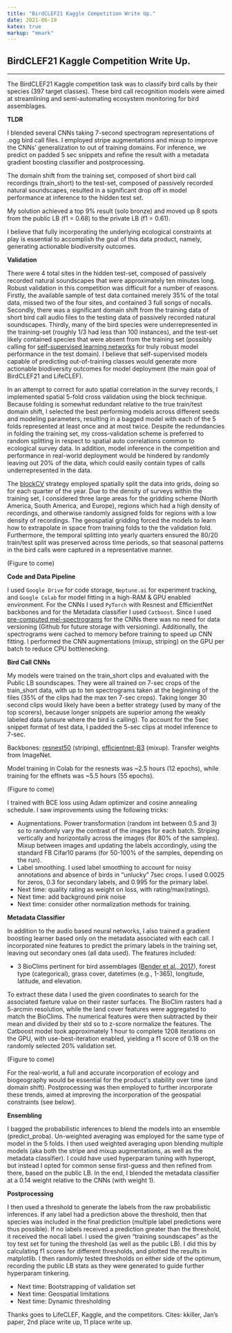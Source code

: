 ```yaml
---
title: "BirdCLEF21 Kaggle Competition Write Up."
date: 2021-06-19
katex: true
markup: "mmark"
---
```


## BirdCLEF21 Kaggle Competition Write Up.
---

The BirdCLEF21 Kaggle competition task was to classify bird calls by their species (397 target classes). These bird call recognition models were aimed at streamlining and semi-automating ecosystem monitoring for bird assemblages.
 
**TLDR**
 
I blended several CNNs taking 7-second spectrogram representations of .ogg bird call files. I employed stripe augmentations and mixup to improve the CNNs’ generalization to out of training domains. For inference, we predict on padded 5 sec snippets and refine the result with a metadata gradient boosting classifier and postprocessing. 

The domain shift from the training set, composed of short bird call recordings (train_short) to the test-set, composed of passively recorded natural soundscapes, resulted in a significant drop off in model performance at inference to the hidden test set. 
 
My solution achieved a top 9% result (solo bronze) and moved up 8 spots from the public LB (f1 = 0.68) to the private LB (f1 = 0.61).

I believe that fully incorporating the underlying ecological constraints at play is essential to accomplish the goal of this data product, namely, generating actionable biodiversity outcomes. 
 
**Validation**
 
There were 4 total sites in the hidden test-set, composed of passively recorded natural soundscapes that were approximately ten minutes long. Robust validation in this competition was difficult for a number of reasons. Firstly, the available sample of test data contained merely 35% of the total data, missed two of the four sites, and contained 3 full songs of nocalls. Secondly, there was a significant domain shift from the training data of short bird call audio files to the testing data of passively recorded natural soundscapes. Thirdly, many of the bird species were underrepresented in the training-set (roughly 1/3 had less than 100 instances), and the test-set likely contained species that were absent from the training set (possibly calling for [self-supervised learning networks](https://www.youtube.com/watch?v=Ag1bw8MfHGQ) for truly robust model performance in the test domain). I believe that self-supervised models capable of predicting out-of-training classes would generate more actionable biodiversity outcomes for model deployment (the main goal of BirdCLEF21 and LifeCLEF). 
 
In an attempt to correct for auto spatial correlation in the survey records, I implemented spatial 5-fold cross validation using the block technique. Because folding is somewhat redundant relative to the true train/test domain shift, I selected the best performing models across different seeds and modeling parameters, resulting in a bagged model with each of the 5 folds represented at least once and at most twice. Despite the redundancies in folding the training set, my cross-validation scheme is preferred to random splitting in respect to spatial auto correlations common to ecological survey data. In addition, model inference in the competition and performance in real-world deployment would be hindered by randomly leaving out 20% of the data, which could easily contain types of calls underrepresented in the data. 
 
The [blockCV](https://cran.r-project.org/web/packages/blockCV/vignettes/BlockCV_for_SDM.html) strategy employed spatially split the data into grids, doing so for each quarter of the year. Due to the density of surveys within the training set, I considered three large areas for the gridding scheme (North America, South America, and Europe), regions which had a high density of recordings, and otherwise randomly assigned folds for regions with a low density of recordings. The geospatial gridding forced the models to learn how to extrapolate in space from training folds to the the validation fold. Furthermore, the temporal splitting into yearly quarters ensured the 80/20 train/test split was preserved across time periods, so that seasonal patterns in the bird calls were captured in a representative manner. 
 
(Figure to come)
 
 
**Code and Data Pipeline**
 
I used `Google Drive` for code storage, `Neptune.ai` for experiment tracking, and `Google Colab` for model fitting in a high-RAM & GPU enabled environment. For the CNNs I used `PyTorch` with Resnest and EfficientNet backbones and for the Metadata classifier I used `Catboost`. Since I used [pre-computed mel-spectrograms](https://www.kaggle.com/kneroma/kkiller-birdclef-2021) for the CNNs there was no need for data versioning (Github for future storage with versioning). Additionally, the spectrograms were cached to memory before training to speed up CNN fitting. I performed the CNN augmentations (mixup, striping) on the GPU per batch to reduce CPU bottlenecking. 
 
**Bird Call CNNs**
  
My models were trained on the train_short clips and evaluated with the Public LB soundscapes. They were all trained on 7-sec crops of the train_short data, with up to ten spectrograms taken at the beginning of the files (35% of the clips had the max ten 7-sec crops). Taking longer 30 second clips would likely have been a better strategy (used by many of the top scorers), because longer snippets are superior among the weakly labeled data (unsure where the bird is calling). To account for the 5sec snippet format of test data, I padded the 5-sec clips at model inference to 7-sec. 
 
Backbones: [resnest50](https://www.kaggle.com/ttahara/resnest50-fast-package) (striping), [efficientnet-B3](https://www.kaggle.com/tunguz/efficientnet-pytorch-071) (mixup). Transfer weights from ImageNet. 
 
Model training in Colab for the resnests was ~2.5 hours (12 epochs), while training for the effnets was ~5.5 hours (55 epochs).
 
(Figure to come)
 
I trained with BCE loss using Adam optimizer and cosine annealing schedule. I saw improvements using the following tricks:
 
* Augmentations. Power transformation (random int between 0.5 and 3) so to randomly vary the contrast of the images for each batch. Striping vertically and horizontally across the images (for 80% of the samples). Mixup between images and updating the labels accordingly, using the standard FB Cifar10 params (for 50-100% of the samples, depending on the run).  
* Label smoothing. I used label smoothing to account for noisy annotations and absence of birds in “unlucky” 7sec crops. I used 0.0025 for zeros, 0.3 for secondary labels, and 0.995 for the primary label. 
* Next time: quality rating as weight on loss, with rating/max(ratings).
* Next time: add background pink noise
* Next time: consider other normalization methods for training. 
 
**Metadata Classifier**
 
In addition to the audio based neural networks, I also trained a gradient boosting learner based only on the metadata associated with each call. I incorporated nine features to predict the primary labels in the training set, leaving out secondary ones (all data used). The features included:

* 3 BioClims pertinent for bird assemblages ([Bender et al., 2017](https://www.nature.com/articles/s41598-019-53409-6)), forest type (categorical), grass cover, datetimes (e.g., 1-365), longitude, latitude, and elevation.
 
To extract these data I used the given coordinates to search for the associated faeture value on their raster surfaces. The BioClim rasters had a 5-arcmin resolution, while the land cover features were aggregated to match the BioClims. The numerical features were then subtracted by their mean and divided by their std so to z-score normalize the features. The Catboost model took approximately 1 hour to complete 1208 iterations on the GPU, with use-best-iteration enabled, yielding a f1 score of 0.18 on the randomly selected 20% validation set.  
 
(Figure to come)
 
For the real-world, a full and accurate incorporation of ecology and biogeography would be essential for the product's stability over time (and domain shift). Postprocessing was then employed to further incorporate these trends, aimed at improving the incorporation of the geospatial constraints (see below).
 
**Ensembling**
 
I bagged the probabilistic inferences to blend the models into an ensemble (predict_proba). Un-weighted averaging was employed for the same type of model in the 5 folds. I then used weighted averaging upon blending multiple models (aka both the stripe and mixup augmentations, as well as the metadata classifier). I could have used hyperparam tuning with hyperopt, but instead I opted for common sense first-guess and then refined from there, based on the public LB. In the end, I blended the metadata classifier at a 0.14 weight relative to the CNNs (with weight 1). 
 
 
**Postprocessing**
 
I then used a threshold to generate the labels from the raw probabilistic inferences. If any label had a prediction above the threshold, then that species was included in the final prediction (multiple label predictions were thus possible). If no labels received a prediction greater than the threshold, it received the nocall label. I used the given “training soundscapes” as the toy test set for tuning the threshold (as well as the public LB). I did this by calculating f1 scores for different thresholds, and plotted the results in matplotlib. I then randomly tested  thresholds on either side of the optimum, recording the public LB stats as they were generated to guide further hyperparam tinkering. 
 
* Next time: Bootstrapping of validation set
* Next time: Geospatial limitations
* Next time: Dynamic thresholding

 
Thanks goes to LifeCLEF, Kaggle, and the competitors. Cites: kkiller, Jan’s paper, 2nd place write up, 11 place write up.
